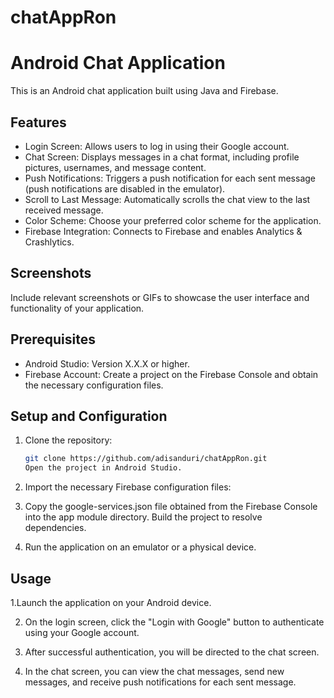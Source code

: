 # chatAppRon

# Android Chat Application

This is an Android chat application built using Java and Firebase.

## Features

- Login Screen: Allows users to log in using their Google account.
- Chat Screen: Displays messages in a chat format, including profile pictures, usernames, and message content.
- Push Notifications: Triggers a push notification for each sent message (push notifications are disabled in the emulator).
- Scroll to Last Message: Automatically scrolls the chat view to the last received message.
- Color Scheme: Choose your preferred color scheme for the application.
- Firebase Integration: Connects to Firebase and enables Analytics & Crashlytics.

## Screenshots

Include relevant screenshots or GIFs to showcase the user interface and functionality of your application.

## Prerequisites

- Android Studio: Version X.X.X or higher.
- Firebase Account: Create a project on the Firebase Console and obtain the necessary configuration files.

## Setup and Configuration

1. Clone the repository:
   ```bash
   git clone https://github.com/adisanduri/chatAppRon.git
   Open the project in Android Studio.

2. Import the necessary Firebase configuration files:

3. Copy the google-services.json file obtained from the Firebase Console into the app module directory.
Build the project to resolve dependencies.

4. Run the application on an emulator or a physical device.

## Usage
1.Launch the application on your Android device.

2. On the login screen, click the "Login with Google" button to authenticate using your Google account.

3. After successful authentication, you will be directed to the chat screen.

4. In the chat screen, you can view the chat messages, send new messages, and receive push notifications for each sent message.
